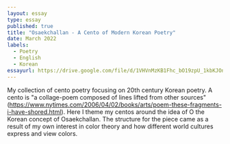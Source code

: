 ```yaml
---
layout: essay
type: essay
published: true
title: "Osaekchallan - A Cento of Modern Korean Poetry"
date: March 2022
labels:
  - Poetry
  - English
  - Korean
essayurl: https://drive.google.com/file/d/1VHVnMzKB1Fhc_bO19zpU_1kbKJOn4GIX/view?usp=drive_link
---
```

My collection of cento poetry focusing on 20th century Korean poetry. A cento is "a collage-poem composed of lines lifted from other sources" (https://www.nytimes.com/2006/04/02/books/arts/poem-these-fragments-i-have-shored.html). Here I theme my centos around the idea of O
the Korean concept of Osaekchallan. The structure for the piece came as a result of my own interest in color theory and how different world cultures express and view colors.
